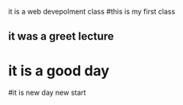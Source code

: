 it is a web devepolment class
#this is my first class
## it was a greet lecture
# it is a good day
#it is new day new start
